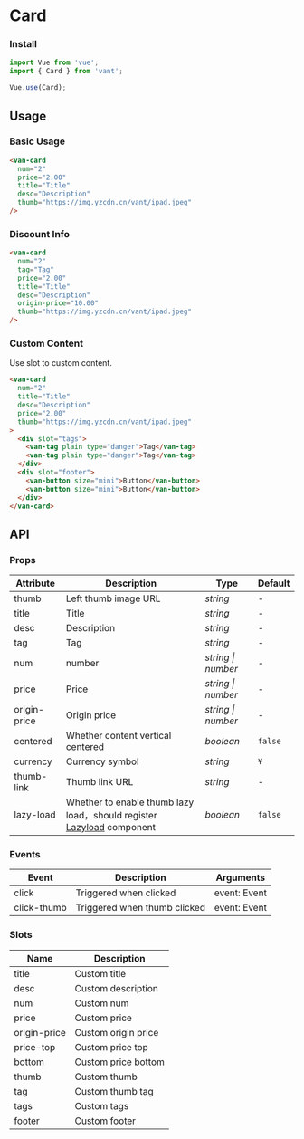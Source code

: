 # Card

### Install

```js
import Vue from 'vue';
import { Card } from 'vant';

Vue.use(Card);
```

## Usage

### Basic Usage

```html
<van-card
  num="2"
  price="2.00"
  title="Title"
  desc="Description"
  thumb="https://img.yzcdn.cn/vant/ipad.jpeg"
/>
```

### Discount Info

```html
<van-card
  num="2"
  tag="Tag"
  price="2.00"
  title="Title"
  desc="Description"
  origin-price="10.00"
  thumb="https://img.yzcdn.cn/vant/ipad.jpeg"
/>
```

### Custom Content

Use slot to custom content.

```html
<van-card
  num="2"
  title="Title"
  desc="Description"
  price="2.00"
  thumb="https://img.yzcdn.cn/vant/ipad.jpeg"
>
  <div slot="tags">
    <van-tag plain type="danger">Tag</van-tag>
    <van-tag plain type="danger">Tag</van-tag>
  </div>
  <div slot="footer">
    <van-button size="mini">Button</van-button>
    <van-button size="mini">Button</van-button>
  </div>
</van-card>
```

## API

### Props

| Attribute | Description | Type | Default |
|------|------|------|------|
| thumb | Left thumb image URL | *string* | - |
| title | Title | *string* | - |
| desc | Description | *string* | - |
| tag | Tag | *string* | - |
| num | number | *string \| number* | - |
| price | Price | *string \| number* | - |
| origin-price | Origin price | *string \| number* | - |
| centered | Whether content vertical centered | *boolean* | `false` |
| currency | Currency symbol |  *string* | `¥` |
| thumb-link | Thumb link URL | *string* | - |
| lazy-load | Whether to enable thumb lazy load，should register [Lazyload](#/en-US/lazyload) component | *boolean* | `false` |

### Events

| Event | Description | Arguments |
|------|------|------|
| click | Triggered when clicked | event: Event |
| click-thumb | Triggered when thumb clicked | event: Event |

### Slots

| Name | Description |
|------|------|
| title | Custom title |
| desc | Custom description |
| num | Custom num |
| price | Custom price |
| origin-price | Custom origin price |
| price-top | Custom price top |
| bottom | Custom price bottom |
| thumb | Custom thumb |
| tag | Custom thumb tag |
| tags | Custom tags |
| footer | Custom footer |
